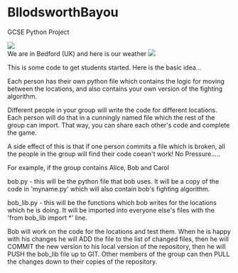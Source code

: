 # BllodsworthBayou
GCSE Python Project

<img src="https://grrbadge.com/img/countdown/Time left before coursework is due-2018-03-02-16-00-00.svg"><BR>
We are in Bedford (UK) and here is our weather
<img src="https://grrbadge.com/img/location-weather/Bedford.svg"><BR>


This is some code to get students started. Here is the basic idea...

Each person has their own python file which contains the logic for moving between the locations, and also contains your own version of the fighting algorithm.

Different people in your group will write the code for different locations. Each person will do that in a cunningly named file which the rest of the group can import. That way, you can share each other's code and complete the game.

A side effect of this is that if one person commits a file which is broken, all the people in the group will find their code coean't work! No Pressure..... 

For example, if the group contains Alice, Bob and Carol

bob.py - this will be the python file that bob uses. It will be a copy of the code in 'myname.py' which will also contain bob's fighting algorithm.

bob_lib.py - this will be the functions which bob writes for the locations which he is doing. It will be imported into everyone else's files with the 'from bob_lib import *' line.

Bob will work on the code for the locations and test them. When he is happy with his changes he will ADD the file to the list of changed files, then he will COMMIT the new version to his local version of the repository, then he will PUSH the bob_lib file up to GIT. Other members of the group can then PULL the changes down to their copies of the repository.
 
